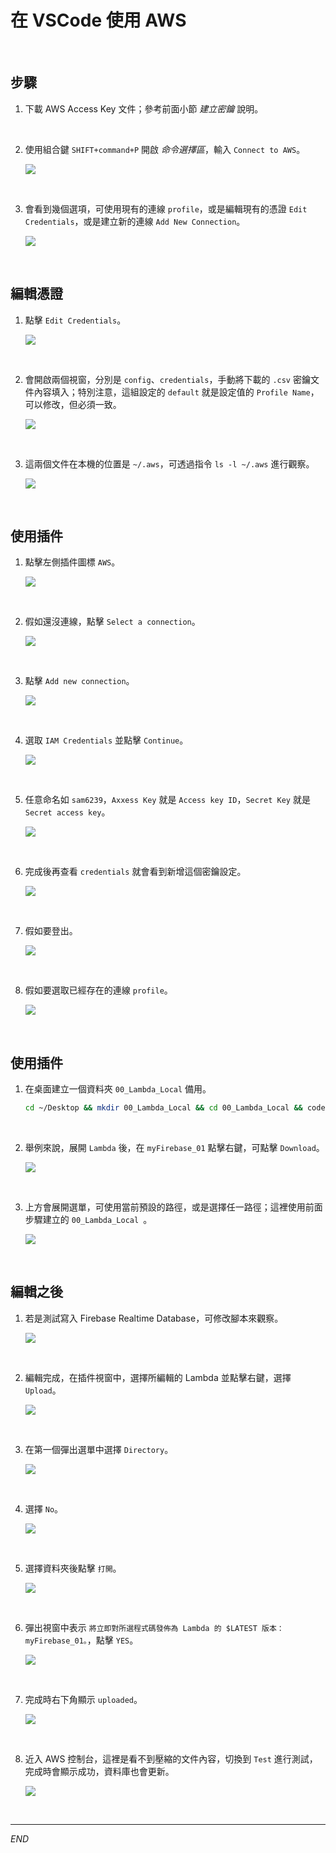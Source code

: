 # 在 VSCode 使用 AWS

<br>

## 步驟

1. 下載 AWS Access Key 文件；參考前面小節 _建立密鑰_ 說明。

<br>

2. 使用組合鍵 `SHIFT+command+P` 開啟 _命令選擇區_，輸入 `Connect to AWS`。

    ![](images/img_17.png)

<br>

3. 會看到幾個選項，可使用現有的連線 `profile`，或是編輯現有的憑證 `Edit Credentials`，或是建立新的連線 `Add New Connection`。

    ![](images/img_28.png)

<br>

## 編輯憑證

1. 點擊 `Edit Credentials`。

    ![](images/img_18.png)

<br>

2. 會開啟兩個視窗，分別是 `config`、`credentials`，手動將下載的 `.csv` 密鑰文件內容填入；特別注意，這組設定的 `default` 就是設定值的 `Profile Name`，可以修改，但必須一致。

    ![](images/img_19.png)

<br>

3. 這兩個文件在本機的位置是 `~/.aws`，可透過指令 `ls -l ~/.aws` 進行觀察。

    ![](images/img_29.png)

<br>

## 使用插件

1. 點擊左側插件圖標 `AWS`。

    ![](images/img_21.png)

<br>

2. 假如還沒連線，點擊 `Select a connection`。

    ![](images/img_20.png)

<br>

3. 點擊 `Add new connection`。

    ![](images/img_22.png)

<br>

4. 選取 `IAM Credentials` 並點擊 `Continue`。

    ![](images/img_23.png)

<br>

5. 任意命名如 `sam6239`，`Axxess Key` 就是 `Access key ID`，`Secret Key` 就是 `Secret access key`。

    ![](images/img_26.png)

<br>

6. 完成後再查看 `credentials` 就會看到新增這個密鑰設定。

    ![](images/img_24.png)

<br>

7. 假如要登出。

    ![](images/img_25.png)

<br>

8. 假如要選取已經存在的連線 `profile`。

    ![](images/img_27.png)

<br>

## 使用插件

1. 在桌面建立一個資料夾 `00_Lambda_Local` 備用。

    ```bash
    cd ~/Desktop && mkdir 00_Lambda_Local && cd 00_Lambda_Local && code .
    ```

<br>

2. 舉例來說，展開 `Lambda` 後，在 `myFirebase_01` 點擊右鍵，可點擊 `Download`。

    ![](images/img_30.png)

<br>

3. 上方會展開選單，可使用當前預設的路徑，或是選擇任一路徑；這裡使用前面步驟建立的 `00_Lambda_Local `。

    ![](images/img_31.png)

<br>

## 編輯之後

1. 若是測試寫入 Firebase Realtime Database，可修改腳本來觀察。

    ![](images/img_38.png)

<br>

2. 編輯完成，在插件視窗中，選擇所編輯的 Lambda 並點擊右鍵，選擇 `Upload`。

    ![](images/img_33.png)

<br>

3. 在第一個彈出選單中選擇 `Directory`。

    ![](images/img_34.png)

<br>

4. 選擇 `No`。

    ![](images/img_32.png)

<br>

5. 選擇資料夾後點擊 `打開`。

    ![](images/img_35.png)

<br>

6. 彈出視窗中表示 `將立即對所選程式碼發佈為 Lambda 的 $LATEST 版本：myFirebase_01。`，點擊 `YES`。

    ![](images/img_36.png)

<br>

7. 完成時右下角顯示 `uploaded`。

    ![](images/img_37.png)

<br>

8. 近入 AWS 控制台，這裡是看不到壓縮的文件內容，切換到 `Test` 進行測試，完成時會顯示成功，資料庫也會更新。

    ![](images/img_39.png)

<br>

___

_END_